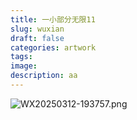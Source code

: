 ```yaml
---
title: 一小部分无限11
slug: wuxian
draft: false
categories: artwork
tags:
image:
description: aa
---
```

![WX20250312-193757.png](https://img.inkx.cc/WX20250312-193757.png)
